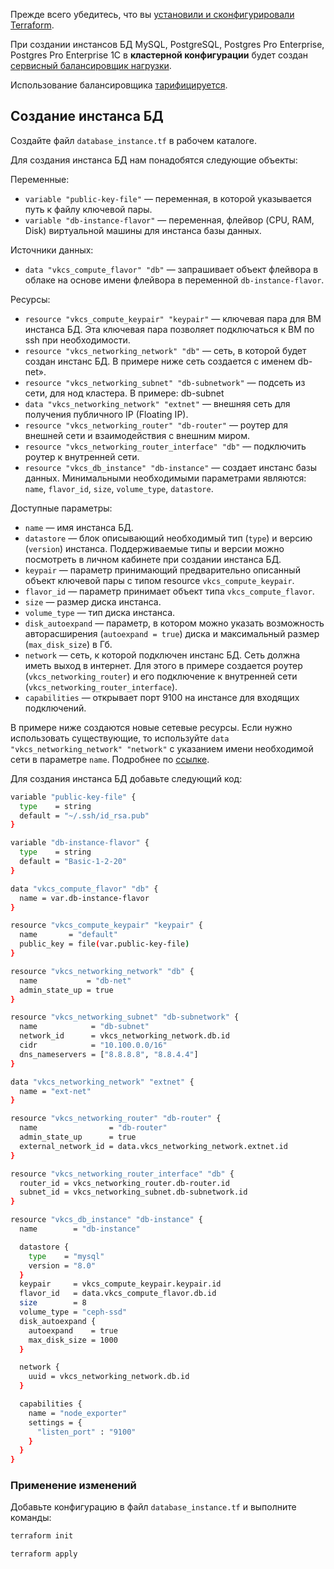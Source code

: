 Прежде всего убедитесь, что вы [установили и сконфигурировали Terraform](../../../quick-start).

<warn>

При создании инстансов БД MySQL, PostgreSQL, Postgres Pro Enterprise, Postgres Pro Enterprise 1С в **кластерной конфигурации** будет создан [сервисный балансировщик нагрузки](/ru/networks/vnet/concepts/load-balancer#tipy-balansirovshchikov-nagruzki).

Использование балансировщика [тарифицируется](/ru/networks/vnet/tariffs).

</warn>

## Создание инстанса БД

Создайте файл `database_instance.tf` в рабочем каталоге.

Для создания инстанса БД нам понадобятся следующие объекты:

Переменные:

- `variable "public-key-file"` — переменная, в которой указывается путь к файлу ключевой пары.
- `variable "db-instance-flavor"` — переменная, флейвор (CPU, RAM, Disk) виртуальной машины для инстанса базы данных.

Источники данных:

- `data "vkcs_compute_flavor" "db"` — запрашивает объект флейвора в облаке на основе имени флейвора в переменной `db-instance-flavor`.

Ресурсы:

- `resource "vkcs_compute_keypair" "keypair"` — ключевая пара для ВМ инстанса БД. Эта ключевая пара позволяет подключаться к ВМ по ssh при необходимости.
- `resource "vkcs_networking_network" "db"` — сеть, в которой будет создан инстанс БД. В примере ниже сеть создается с именем db-net».
- `resource "vkcs_networking_subnet" "db-subnetwork"` — подсеть из сети, для нод кластера. В примере: db-subnet
- `data "vkcs_networking_network" "extnet"` — внешняя сеть для получения публичного IP (Floating IP).
- `resource "vkcs_networking_router" "db-router"` — роутер для внешней сети и взаимодействия с внешним миром.
- `resource "vkcs_networking_router_interface" "db"` — подключить роутер к внутренней сети.
- `resource "vkcs_db_instance" "db-instance"` — создает инстанс базы данных. Минимальными необходимыми параметрами являются: `name`, `flavor_id`, `size`, `volume_type`, `datastore`.

Доступные параметры:

- `name` — имя инстанса БД.
- `datastore` — блок описывающий необходимый тип (`type`) и версию (`version`) инстанса. Поддерживаемые типы и версии можно посмотреть в личном кабинете при создании инстанса БД.
- `keypair` — параметр принимающий предварительно описанный объект ключевой пары с типом resource `vkcs_compute_keypair`.
- `flavor_id` — параметр принимает объект типа `vkcs_compute_flavor`.
- `size` — размер диска инстанса.
- `volume_type` — тип диска инстанса.
- `disk_autoexpand` — параметр, в котором можно указать возможность авторасширения (`autoexpand = true`) диска и максимальный размер (`max_disk_size`) в Гб.
- `network` — сеть, к которой подключен инстанс БД. Сеть должна иметь выход в интернет. Для этого в примере создается роутер (`vkcs_networking_router`) и его подключение к внутренней сети (`vkcs_networking_router_interface`).
- `capabilities` — открывает порт 9100 на инстансе для входящих подключений.

В примере ниже создаются новые сетевые ресурсы. Если нужно использовать существующие, то используйте `data "vkcs_networking_network" "network"` с указанием имени необходимой сети в параметре `name`. Подробнее по [ссылке](https://registry.terraform.io/providers/terraform-provider-openstack/openstack/latest/docs/data-sources/networking_network_v2).

Для создания инстанса БД добавьте следующий код:
``` bash
variable "public-key-file" {
  type    = string
  default = "~/.ssh/id_rsa.pub"
}

variable "db-instance-flavor" {
  type    = string
  default = "Basic-1-2-20"
}

data "vkcs_compute_flavor" "db" {
  name = var.db-instance-flavor
}

resource "vkcs_compute_keypair" "keypair" {
  name       = "default"
  public_key = file(var.public-key-file)
}

resource "vkcs_networking_network" "db" {
  name           = "db-net"
  admin_state_up = true
}

resource "vkcs_networking_subnet" "db-subnetwork" {
  name            = "db-subnet"
  network_id      = vkcs_networking_network.db.id
  cidr            = "10.100.0.0/16"
  dns_nameservers = ["8.8.8.8", "8.8.4.4"]
}

data "vkcs_networking_network" "extnet" {
  name = "ext-net"
}

resource "vkcs_networking_router" "db-router" {
  name                = "db-router"
  admin_state_up      = true
  external_network_id = data.vkcs_networking_network.extnet.id
}

resource "vkcs_networking_router_interface" "db" {
  router_id = vkcs_networking_router.db-router.id
  subnet_id = vkcs_networking_subnet.db-subnetwork.id
}

resource "vkcs_db_instance" "db-instance" {
  name        = "db-instance"

  datastore {
    type    = "mysql"
    version = "8.0"
  }
  keypair     = vkcs_compute_keypair.keypair.id
  flavor_id   = data.vkcs_compute_flavor.db.id
  size        = 8
  volume_type = "ceph-ssd"
  disk_autoexpand {
    autoexpand    = true
    max_disk_size = 1000
  }

  network {
    uuid = vkcs_networking_network.db.id
  }

  capabilities {
    name = "node_exporter"
    settings = {
      "listen_port" : "9100"
    }
  }
}
```

### Применение изменений

Добавьте конфигурацию в файл `database_instance.tf` и выполните команды:

``` bash
terraform init
```

``` bash
terraform apply
```
